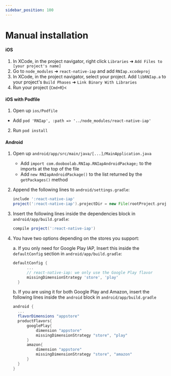 ```yaml
---
sidebar_position: 100
---
```



# Manual installation

#### iOS
1. In XCode, in the project navigator, right click `Libraries` ➜ `Add Files to [your project's name]`
2. Go to `node_modules` ➜ `react-native-iap` and add `RNIap.xcodeproj`
3. In XCode, in the project navigator, select your project. Add `libRNIap.a` to your project's `Build Phases` ➜ `Link Binary With Libraries`
4. Run your project (`Cmd+R`)<

#### iOS with Podfile
1. Open up `ios/Podfile`
  - Add `pod 'RNIap', :path => '../node_modules/react-native-iap'`
2. Run `pod install`

#### Android

1. Open up `android/app/src/main/java/[...]/MainApplication.java`
    - Add `import com.dooboolab.RNIap.RNIapAndroidPackage;` to the imports at the top of the file
    - Add `new RNIapAndroidPackage()` to the list returned by the `getPackages()` method
2. Append the following lines to `android/settings.gradle`:
    ```gradle
    include ':react-native-iap'
    project(':react-native-iap').projectDir = new File(rootProject.projectDir, '../node_modules/react-native-iap/android')
    ```
3. Insert the following lines inside the dependencies block in `android/app/build.gradle`:
    ```gradle
    compile project(':react-native-iap')
    ```

4. You have two options depending on the stores you support:

    a. If you only need for Google Play IAP, Insert this inside the `defaultConfig` section in `android/app/build.gradle`:

    ```gradle
    defaultConfig {
          ...
          // react-native-iap: we only use the Google Play flavor
          missingDimensionStrategy 'store', 'play'
      }
    ```

    b. If you are using it for both Google Play and Amazon, insert the following lines inside the `android` block in `android/app/build.gradle`

    ```gradle
    android {
      ...
      flavorDimensions "appstore"
      productFlavors{
          googlePlay{
              dimension "appstore"
              missingDimensionStrategy "store", "play"
          }
          amazon{
              dimension "appstore"
              missingDimensionStrategy "store", "amazon"
          }
      }
    }
    ```
